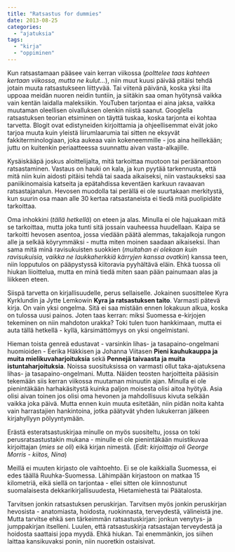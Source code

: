 ```yaml
---
title: "Ratsastus for dummies"
date: 2013-08-25
categories: 
  - "ajatuksia"
tags: 
  - "kirja"
  - "oppiminen"
---
```


Kun ratsastamaan pääsee vain kerran viikossa (_polttelee taas kahteen kertaan viikossa, mutta ne kulut..._), niin muut kuusi päivää pitäisi tehdä jotain muuta ratsastukseen liittyvää. Tai viitenä päivänä, koska yksi ilta uppoaa meidän nuoren neidin tuntiin, ja siitäkin saa oman hyötynsä vaikka vain kentän laidalla maleksiikin. YouTuben tarjontaa ei aina jaksa, vaikka muutaman oleellisen oivalluksen olenkin niistä saanut. Googlella ratsastuksen teorian etsiminen on täyttä tuskaa, koska tarjonta ei kohtaa tarvetta. Blogit ovat edistyneiden kirjoittamia ja ohjeellisemmat eivät joko tarjoa muuta kuin yleistä liirumlaarumia tai sitten ne eksyvät fakkiterminologiaan, joka aukeaa vain kokeneemmille - jos aina heillekään; juttu on kuitenkin periaatteessa suunnattu aivan vasta-alkajille.

<!--more-->

Kysäiskääpä joskus aloittelijalta, mitä tarkoittaa muotoon tai peräänantoon ratsastaminen. Vastaus on hauki on kala, ja kun pyytää tarkennusta, että mitä niin kuin aidosti pitäisi tehdä tai saada aikaiseksi, niin vastaukseksi saa paniikinomaisia katseita ja epätahdissa keventäen karkuun ravaavan ratsastajanalun. Hevosen muodolla tai perällä ei ole suurtakaan merkitystä, kun suurin osa maan alle 30 kertaa ratsastaneista ei tiedä mitä puolipidäte tarkoittaa.

Oma inhokkini (_tällä hetkellä_) on eteen ja alas. Minulla ei ole hajuakaan mitä se tarkoittaa, mutta joka tunti sitä jossain vauheessa huudellaan. Kaipa se tarkoitti hevosen asentoa, jossa viedään päätä alemmas, takajalkoja rungon alle ja selkää köyrymmäksi - mutta miten moinen saadaan aikaiseksi. Ihan sama mitä minä ravisukuisten suokkien (_muitahan ei olekaan kuin ravisukuisia, vaikka ne laukkaherkkiä kärryjen kanssa ovatkin_) kanssa teen, niin lopputulos on pääpystyssä kiitoravia pyyhältävä eläin. Ehkä tuossa oli hiukan liioittelua, mutta en minä tiedä miten saan pään painumaan alas ja liikkeen eteen.

Siispä tarvetta on kirjallisuudelle, perus sellaiselle. Jokainen suosittelee Kyra Kyrklundin ja Jytte Lemkowin **Kyra ja ratsastuksen taito**. Varmasti pätevä kirja. On vain yksi ongelma. Sitä ei saa mistään ennen lokakuun alkua, koska on tulossa uusi painos. Joten taas kerran: miksi Suomessa e-kirjojen tekeminen on niin mahdoton urakka? Toki tulen tuon hankkimaan, mutta ei auta tällä hetkellä - kyllä, kärsimättömyys on yksi ongelmistani.

Hieman toista genreä edustavat - varsinkin lihas- ja tasapaino-ongelmani huomioiden - Eerika Häkkisen ja Johanna Viitasen **Pieni kauhukauppa ja muita mielikuvaharjoituksia** sekä **Pennejä taivaasta ja muita istuntaharjoituksia**. Noissa suosituksissa on varmasti ollut taka-ajatuksena lihas- ja tasapaino-ongelmani. Mutta. Näiden teosten harjoitteita pääsisin tekemään siis kerran viikossa muutaman minuutin ajan. Minulla ei ole pienintäkään harhakäsitystä kuinka paljon moisesta olisi aitoa hyötyä. Asia olisi aivan toinen jos olisi oma hevonen ja mahdollisuus kivuta selkään vaikka joka päivä. Mutta ennen kuin muuta esitetään, niin pidän noita kahta vain harrastajien hankintoina, jotka päätyvät yhden lukukerran jälkeen kirjahyllyyn pölyyntymään.

Erästä esteratsastuskirjaa minulle on myös suositeltu, jossa on toki perusratsastustakin mukana - minulle ei ole pienintäkään muistikuvaa kirjoittajan (_mies se oli_) eikä kirjan nimestä. (_Edit: kirjoittaja oli George Morris - kiitos, Nina_)

Meillä ei muuten kirjasto ole vaihtoehto. Ei se ole kaikkialla Suomessa, ei edes täällä Ruuhka-Suomessa. Lähimpään kirjastoon on matkaa 15 kilometriä, eikä siellä on tarjontaa - ellei sitten ole kiinnostunut suomalaisesta dekkarikirjallisuudesta, Hietamiehestä tai Päätalosta.

Tarvitsen jonkin ratsastuksen peruskirjan. Tarvitsen myös jonkin peruskirjan hevosista - anatomiasta, hoidosta, ruokinnasta, terveydestä, välineistä jne. Mutta tarvitse ehkä sen tärkeimmän ratsastuskirjan: jonkun venytys- ja jumppakirjan itselleni. Luulen, että ratsastuskirja ratsastajan terveydestä ja hoidosta saattaisi jopa myydä. Ehkä hiukan. Tai enemmänkin, jos siihen laittaa kansikuvaksi ponin, niin nuoretkin ostaisivat.
